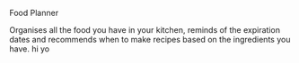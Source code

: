 Food Planner 

Organises all the food you have in your kitchen, reminds of the expiration dates and recommends when to make recipes based on the ingredients you have. hi yo